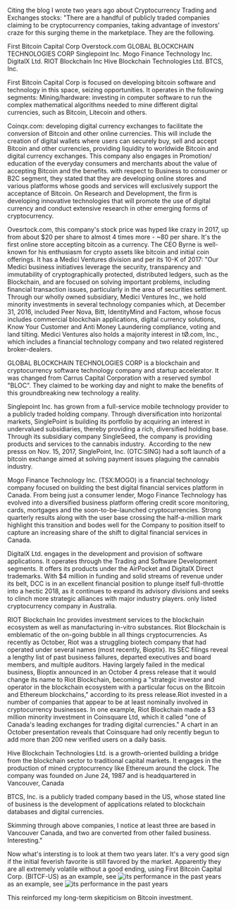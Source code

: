 Citing the blog I wrote two years ago about Cryptocurrency Trading and Exchanges stocks: "There are a handful of publicly traded companies claiming to be cryptocurrency companies, taking advantage of investors' craze for this surging theme in the marketplace. They are the following.

First Bitcoin Capital Corp
Overstock.com
GLOBAL BLOCKCHAIN TECHNOLOGIES CORP
Singlepoint Inc.
Mogo Finance Technology Inc.
DigitalX Ltd.
RIOT Blockchain Inc
Hive Blockchain Technologies Ltd.
BTCS, Inc.

First Bitcoin Capital Corp is focused on developing bitcoin software and technology in this space, seizing opportunities. It operates in the following segments:
Mining/hardware: investing in computer software to run the complex mathematical algorithms needed to mine different digital currencies, such as Bitcoin, Litecoin and others.

Coinqx.com: developing digital currency exchanges to facilitate the conversion of Bitcoin and other online currencies. This will include the creation of digital wallets where users can securely buy, sell and accept Bitcoin and other currencies, providing liquidity to worldwide Bitcoin and digital currency exchanges. This company also engages in Promotion/ education of the everyday consumers and merchants about the value of accepting Bitcoin and the benefits. with respect to Business to consumer or B2C segment, they stated that they are developing online stores and various platforms whose goods and services will exclusively support the acceptance of Bitcoin. On Research and Development, the firm is developing innovative technologies that will promote the use of digital currency and conduct extensive research in other emerging forms of cryptocurrency.

Ovesrtock.com, this company's stock price was hyped like crazy in 2017, up from about $20 per share to almost 4 times more - ~80 per share. It's the first online store accepting bitcoin as a currency. The CEO Byrne is well-known for his enthusiasm for crypto assets like bitcoin and initial coin offerings. It has a Medici Ventures division and per its 10-K of 2017: "Our Medici business initiatives leverage the security, transparency and immutability of cryptographically protected, distributed ledgers, such as the Blockchain, and are focused on solving important problems, including financial transaction issues, particularly in the area of securities settlement. Through our wholly owned subsidiary, Medici Ventures Inc., we hold minority investments in several technology companies which, at December 31, 2016, included Peer Nova, Bitt, IdentityMind and Factom, whose focus includes commercial blockchain applications, digital currency solutions, Know Your Customer and Anti Money Laundering compliance, voting and land tilting. Medici Ventures also holds a majority interest in tØ.com, Inc., which includes a financial technology company and two related registered broker-dealers.

GLOBAL BLOCKCHAIN TECHNOLOGIES CORP is a blockchain and cryptocurrency software technology company and startup accelerator. It was changed from Carrus Capital Corporation with a reserved symbol "BLOC". They claimed to be working day and night to make the benefits of this groundbreaking new technology a reality.

Singlepoint Inc. has grown from a full-service mobile technology provider to a publicly traded holding company. Through diversification into horizontal markets, SinglePoint is building its portfolio by acquiring an interest in undervalued subsidiaries, thereby providing a rich, diversified holding base. Through its subsidiary company SingleSeed, the company is providing products and services to the cannabis industry.  According to the new presss on Nov. 15, 2017, SinglePoint, Inc. (OTC:SING) had a soft launch of a bitcoin exchange aimed at solving payment issues plaguing the cannabis industry.

Mogo Finance Technology Inc. (TSX:MOGO) is a financial technology company focused on building the best digital financial services platform in Canada. From being just a consumer lender, Mogo Finance Technology has evolved into a diversified business platform offering credit score monitoring, cards, mortgages and the soon-to-be-launched cryptocurrencies. Strong quarterly results along with the user base crossing the half-a-million mark highlight this transition and bodes well for the Company to position itself to capture an increasing share of the shift to digital financial services in Canada.

DigitalX Ltd. engages in the development and provision of software applications. It operates through the Trading and Software Development segments. It offers its products under the AirPocket and DigitalX Direct trademarks. With $4 million in funding and solid streams of revenue under its belt, DCC is in an excellent financial position to plunge itself full-throttle into a hectic 2018, as it continues to expand its advisory divisions and seeks to clinch more strategic alliances with major industry players. only listed cryptocurrency company in Australia.

RIOT Blockchain Inc provides investment services to the blockchain ecosystem as well as manufacturing in-vitro substances. Riot Blockchain is emblematic of the on-going bubble in all things cryptocurrencies. As recently as October, Riot was a struggling biotech company that had operated under several names (most recently, Bioptix). Its SEC filings reveal a lengthy list of past business failures, departed executives and board members, and multiple auditors. Having largely failed in the medical business, Bioptix announced in an October 4 press release that it would change its name to Riot Blockchain, becoming a "strategic investor and operator in the blockchain ecosystem with a particular focus on the Bitcoin and Ethereum blockchains," according to its press release.Riot invested in a number of companies that appear to be at least nominally involved in cryptocurrency businesses. In one example, Riot Blockchain made a $3 million minority investment in Coinsquare Ltd, which it called "one of Canada's leading exchanges for trading digital currencies." A chart in an October presentation reveals that Coinsquare had only recently begun to add more than 200 new verified users on a daily basis.

Hive Blockchain Technologies Ltd. is a growth-oriented building a bridge from the blockchain sector to traditional capital markets. It engages in the production of mined cryptocurrency like Ethereum around the clock. The company was founded on June 24, 1987 and is headquartered in Vancouver, Canada

BTCS, Inc. is a publicly traded company based in the US, whose stated line of business is the development of applications related to blockchain databases and digital currencies.

Skimming through above companies, I notice at least three are based in Vancouver Canada, and two are converted from other failed business. Interesting."

Now what's intersting is to look at them two years later. It's a very good sign if the initial feverish favorite is still favored by the market. Apparently they are all extremely volatile without a good ending, using First Bitcoin Capital Corp. (BITCF-US) as an example, see ![its performance in the past years](https://github.com/znaixian/Research/blob/master/Industry/media/bITCS%20bitcoin%20concept.png)
as an example, see ![its performance in the past years](https://github.com/znaixian/Research/blob/master/Industry/media/bITCS%20bitcoin%20concept.png)

This reinforced my long-term skepiticism on Bitcoin investment. 


 
